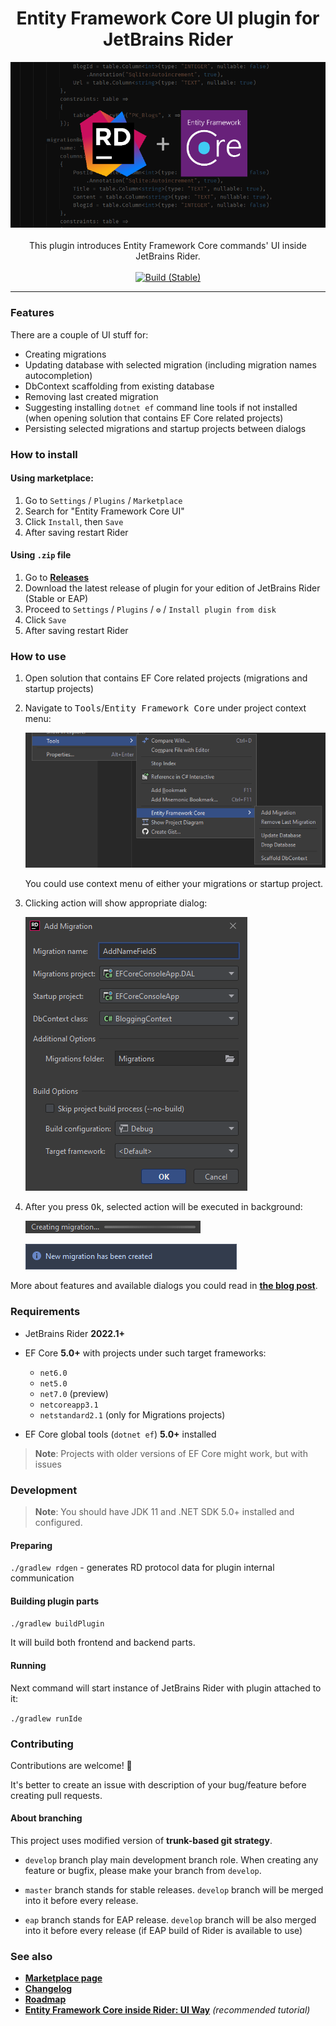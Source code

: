 <div align="center">
  <h1>Entity Framework Core UI plugin for JetBrains Rider</h1>
  <img src="img/rider-efcore-cover.png" alt="Logo">
  <br /><br />
  This plugin introduces Entity Framework Core commands' UI inside JetBrains Rider.
  <br /><br />
  <a href="https://github.com/seclerp/rider-efcore/actions/workflows/build-stable.yml"><img src="https://github.com/seclerp/rider-efcore/actions/workflows/build-stable.yml/badge.svg" alt="Build (Stable)"></a>

[//]: # (  <a href="https://github.com/seclerp/rider-efcore/actions/workflows/build-eap.yml"><img src="https://github.com/seclerp/rider-efcore/actions/workflows/build-eap.yml/badge.svg" alt="Build &#40;EAP&#41;"></a>)
</div>

---

### Features

There are a couple of UI stuff for:
- Creating migrations
- Updating database with selected migration (including migration names autocompletion)
- DbContext scaffolding from existing database
- Removing last created migration
- Suggesting installing `dotnet ef` command line tools if not installed (when opening solution that contains EF Core related projects)
- Persisting selected migrations and startup projects between dialogs

### How to install

#### Using marketplace:

[//]: # (> **For EAP users**: you should add `https://plugins.jetbrains.com/plugins/eap/list` to your plugin repositories list before installing)

1. Go to `Settings` / `Plugins` / `Marketplace`
1. Search for "Entity Framework Core UI"
1. Click `Install`, then `Save`
1. After saving restart Rider

#### Using `.zip` file
1. Go to [**Releases**](https://github.com/seclerp/rider-efcore/releases)
2. Download the latest release of plugin for your edition of JetBrains Rider (Stable or EAP)
3. Proceed to `Settings` / `Plugins` / `⚙` / `Install plugin from disk`
4. Click `Save`
5. After saving restart Rider

### How to use

1. Open solution that contains EF Core related projects (migrations and startup projects)
2. Navigate to <kbd>Tools</kbd>/<kbd>Entity Framework Core</kbd> under project context menu:

   ![Logo](img/how-to-use-1.png)

   You could use context menu of either your migrations or startup project.
3. Clicking action will show appropriate dialog:

   ![Logo](img/how-to-use-2.png)
4. After you press <kbd>Ok</kbd>, selected action will be executed in background:

   ![Logo](img/how-to-use-3.png)

   ![Logo](img/how-to-use-4.png)

More about features and available dialogs you could read in [**the blog post**](https://blog.seclerp.me/general/working-with-ef-core-inside-jetbrains-rider/).

### Requirements

- JetBrains Rider **2022.1+**

[//]: # (  or JetBrains Rider **2022.1 EAP1**)
- EF Core **5.0+** with projects under such target frameworks:
  - `net6.0`
  - `net5.0`
  - `net7.0` (preview)
  - `netcoreapp3.1`
  - `netstandard2.1` (only for Migrations projects)


- EF Core global tools (`dotnet ef`) **5.0+** installed

> **Note**: Projects with older versions of EF Core might work, but with issues

### Development

> **Note**: You should have JDK 11 and .NET SDK 5.0+ installed and configured.

#### Preparing

`./gradlew rdgen` - generates RD protocol data for plugin internal communication

#### Building plugin parts

[//]: # (- for stable version of Rider:)

  `./gradlew buildPlugin`


[//]: # (- for EAP version of Rider:)

[//]: # ()
[//]: # (  `./gradlew buildPlugin -PRiderSdkVersion=2022.1.0-eap1 -PProductVersion=2022.1-EAP1-SNAPSHOT`)

It will build both frontend and backend parts.

#### Running

Next command will start instance of JetBrains Rider with plugin attached to it:

`./gradlew runIde`

### Contributing

Contributions are welcome! 🎉

It's better to create an issue with description of your bug/feature before creating pull requests.

#### About branching

This project uses modified version of **trunk-based git strategy**.

- `develop` branch play main development branch role. When creating any feature or bugfix, please make your branch from `develop`.

- `master` branch stands for stable releases. `develop` branch will be merged into it before every release.
- `eap` branch stands for EAP release. `develop` branch will be also merged into it before every release (if EAP build of Rider is available to use)

### See also

- [**Marketplace page**](https://plugins.jetbrains.com/plugin/18147-entity-framework-core-ui)
- [**Changelog**](CHANGELOG.md)
- [**Roadmap**](docs/ROADMAP.md)
- [**Entity Framework Core inside Rider: UI Way**](https://blog.jetbrains.com/dotnet/2022/01/31/entity-framework-core-inside-rider-ui-way/) _(recommended tutorial)_
